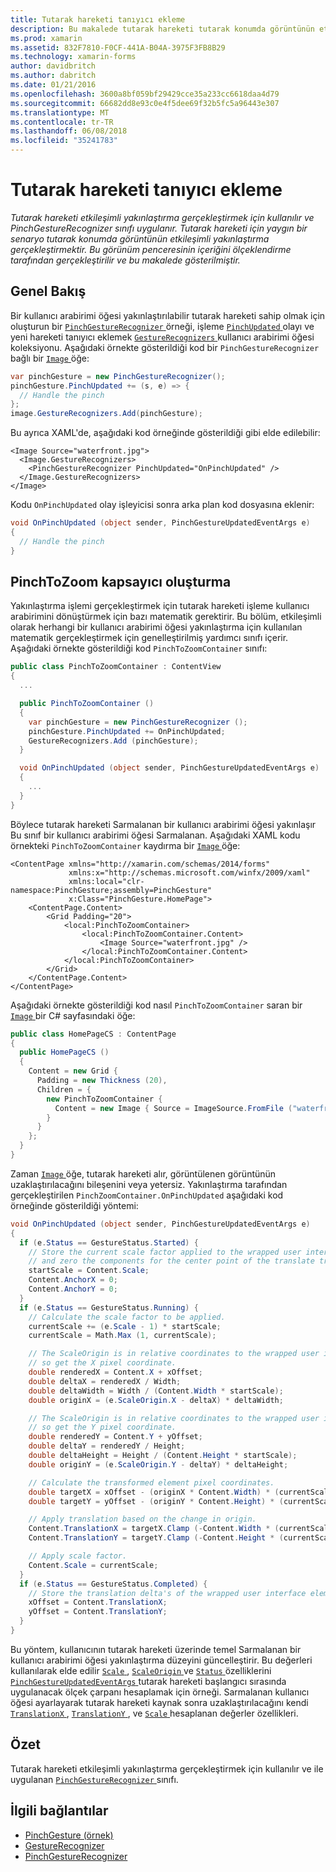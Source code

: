 ```yaml
---
title: Tutarak hareketi tanıyıcı ekleme
description: Bu makalede tutarak hareketi tutarak konumda görüntünün etkileşimli yakınlaştırma gerçekleştirmek için nasıl kullanılacağı açıklanmaktadır.
ms.prod: xamarin
ms.assetid: 832F7810-F0CF-441A-B04A-3975F3FB8B29
ms.technology: xamarin-forms
author: davidbritch
ms.author: dabritch
ms.date: 01/21/2016
ms.openlocfilehash: 3600a8bf059bf29429cce35a233cc6618daa4d79
ms.sourcegitcommit: 66682dd8e93c0e4f5dee69f32b5fc5a96443e307
ms.translationtype: MT
ms.contentlocale: tr-TR
ms.lasthandoff: 06/08/2018
ms.locfileid: "35241783"
---
```

# <a name="adding-a-pinch-gesture-recognizer"></a>Tutarak hareketi tanıyıcı ekleme

_Tutarak hareketi etkileşimli yakınlaştırma gerçekleştirmek için kullanılır ve PinchGestureRecognizer sınıfı uygulanır. Tutarak hareketi için yaygın bir senaryo tutarak konumda görüntünün etkileşimli yakınlaştırma gerçekleştirmektir. Bu görünüm penceresinin içeriğini ölçeklendirme tarafından gerçekleştirilir ve bu makalede gösterilmiştir._

## <a name="overview"></a>Genel Bakış

Bir kullanıcı arabirimi öğesi yakınlaştırılabilir tutarak hareketi sahip olmak için oluşturun bir [ `PinchGestureRecognizer` ](https://developer.xamarin.com/api/type/Xamarin.Forms.PinchGestureRecognizer/) örneği, işleme [ `PinchUpdated` ](https://developer.xamarin.com/api/event/Xamarin.Forms.PinchGestureRecognizer.PinchUpdated/) olayı ve yeni hareketi tanıyıcı eklemek [ `GestureRecognizers` ](https://developer.xamarin.com/api/property/Xamarin.Forms.View.GestureRecognizers/) kullanıcı arabirimi öğesi koleksiyonu. Aşağıdaki örnekte gösterildiği kod bir `PinchGestureRecognizer` bağlı bir [ `Image` ](https://developer.xamarin.com/api/type/Xamarin.Forms.Image/) öğe:

```csharp
var pinchGesture = new PinchGestureRecognizer();
pinchGesture.PinchUpdated += (s, e) => {
  // Handle the pinch
};
image.GestureRecognizers.Add(pinchGesture);
```

Bu ayrıca XAML'de, aşağıdaki kod örneğinde gösterildiği gibi elde edilebilir:

```xaml
<Image Source="waterfront.jpg">
  <Image.GestureRecognizers>
    <PinchGestureRecognizer PinchUpdated="OnPinchUpdated" />
  </Image.GestureRecognizers>
</Image>
```

Kodu `OnPinchUpdated` olay işleyicisi sonra arka plan kod dosyasına eklenir:

```csharp
void OnPinchUpdated (object sender, PinchGestureUpdatedEventArgs e)
{
  // Handle the pinch
}
```

## <a name="creating-a-pinchtozoom-container"></a>PinchToZoom kapsayıcı oluşturma

Yakınlaştırma işlemi gerçekleştirmek için tutarak hareketi işleme kullanıcı arabirimini dönüştürmek için bazı matematik gerektirir. Bu bölüm, etkileşimli olarak herhangi bir kullanıcı arabirimi öğesi yakınlaştırma için kullanılan matematik gerçekleştirmek için genelleştirilmiş yardımcı sınıfı içerir. Aşağıdaki örnekte gösterildiği kod `PinchToZoomContainer` sınıfı:

```csharp
public class PinchToZoomContainer : ContentView
{
  ...

  public PinchToZoomContainer ()
  {
    var pinchGesture = new PinchGestureRecognizer ();
    pinchGesture.PinchUpdated += OnPinchUpdated;
    GestureRecognizers.Add (pinchGesture);
  }

  void OnPinchUpdated (object sender, PinchGestureUpdatedEventArgs e)
  {
    ...
  }
}
```

Böylece tutarak hareketi Sarmalanan bir kullanıcı arabirimi öğesi yakınlaşır Bu sınıf bir kullanıcı arabirimi öğesi Sarmalanan. Aşağıdaki XAML kodu örnekteki `PinchToZoomContainer` kaydırma bir [ `Image` ](https://developer.xamarin.com/api/type/Xamarin.Forms.Image/) öğe:

```xaml
<ContentPage xmlns="http://xamarin.com/schemas/2014/forms"
             xmlns:x="http://schemas.microsoft.com/winfx/2009/xaml"
             xmlns:local="clr-namespace:PinchGesture;assembly=PinchGesture"
             x:Class="PinchGesture.HomePage">
    <ContentPage.Content>
        <Grid Padding="20">
            <local:PinchToZoomContainer>
                <local:PinchToZoomContainer.Content>
                    <Image Source="waterfront.jpg" />
                </local:PinchToZoomContainer.Content>
            </local:PinchToZoomContainer>
        </Grid>
    </ContentPage.Content>
</ContentPage>
```

Aşağıdaki örnekte gösterildiği kod nasıl `PinchToZoomContainer` saran bir [ `Image` ](https://developer.xamarin.com/api/type/Xamarin.Forms.Image/) bir C# sayfasındaki öğe:

```csharp
public class HomePageCS : ContentPage
{
  public HomePageCS ()
  {
    Content = new Grid {
      Padding = new Thickness (20),
      Children = {
        new PinchToZoomContainer {
          Content = new Image { Source = ImageSource.FromFile ("waterfront.jpg") }
        }
      }
    };
  }
}
```

Zaman [ `Image` ](https://developer.xamarin.com/api/type/Xamarin.Forms.Image/) öğe, tutarak hareketi alır, görüntülenen görüntünün uzaklaştırılacağını bileşenini veya yetersiz. Yakınlaştırma tarafından gerçekleştirilen `PinchZoomContainer.OnPinchUpdated` aşağıdaki kod örneğinde gösterildiği yöntemi:

```csharp
void OnPinchUpdated (object sender, PinchGestureUpdatedEventArgs e)
{
  if (e.Status == GestureStatus.Started) {
    // Store the current scale factor applied to the wrapped user interface element,
    // and zero the components for the center point of the translate transform.
    startScale = Content.Scale;
    Content.AnchorX = 0;
    Content.AnchorY = 0;
  }
  if (e.Status == GestureStatus.Running) {
    // Calculate the scale factor to be applied.
    currentScale += (e.Scale - 1) * startScale;
    currentScale = Math.Max (1, currentScale);

    // The ScaleOrigin is in relative coordinates to the wrapped user interface element,
    // so get the X pixel coordinate.
    double renderedX = Content.X + xOffset;
    double deltaX = renderedX / Width;
    double deltaWidth = Width / (Content.Width * startScale);
    double originX = (e.ScaleOrigin.X - deltaX) * deltaWidth;

    // The ScaleOrigin is in relative coordinates to the wrapped user interface element,
    // so get the Y pixel coordinate.
    double renderedY = Content.Y + yOffset;
    double deltaY = renderedY / Height;
    double deltaHeight = Height / (Content.Height * startScale);
    double originY = (e.ScaleOrigin.Y - deltaY) * deltaHeight;

    // Calculate the transformed element pixel coordinates.
    double targetX = xOffset - (originX * Content.Width) * (currentScale - startScale);
    double targetY = yOffset - (originY * Content.Height) * (currentScale - startScale);

    // Apply translation based on the change in origin.
    Content.TranslationX = targetX.Clamp (-Content.Width * (currentScale - 1), 0);
    Content.TranslationY = targetY.Clamp (-Content.Height * (currentScale - 1), 0);

    // Apply scale factor.
    Content.Scale = currentScale;
  }
  if (e.Status == GestureStatus.Completed) {
    // Store the translation delta's of the wrapped user interface element.
    xOffset = Content.TranslationX;
    yOffset = Content.TranslationY;
  }
}
```

Bu yöntem, kullanıcının tutarak hareketi üzerinde temel Sarmalanan bir kullanıcı arabirimi öğesi yakınlaştırma düzeyini güncelleştirir. Bu değerleri kullanılarak elde edilir [ `Scale` ](https://developer.xamarin.com/api/property/Xamarin.Forms.PinchGestureUpdatedEventArgs.Scale/), [ `ScaleOrigin` ](https://developer.xamarin.com/api/property/Xamarin.Forms.PinchGestureUpdatedEventArgs.ScaleOrigin/) ve [ `Status` ](https://developer.xamarin.com/api/property/Xamarin.Forms.PinchGestureUpdatedEventArgs.Status/) özelliklerini [ `PinchGestureUpdatedEventArgs` ](https://developer.xamarin.com/api/type/Xamarin.Forms.PinchGestureUpdatedEventArgs/) tutarak hareketi başlangıcı sırasında uygulanacak ölçek çarpanı hesaplamak için örneği. Sarmalanan kullanıcı öğesi ayarlayarak tutarak hareketi kaynak sonra uzaklaştırılacağını kendi [ `TranslationX` ](https://developer.xamarin.com/api/property/Xamarin.Forms.VisualElement.TranslationX/), [ `TranslationY` ](https://developer.xamarin.com/api/property/Xamarin.Forms.VisualElement.TranslationY/), ve [ `Scale` ](https://developer.xamarin.com/api/property/Xamarin.Forms.VisualElement.Scale/) hesaplanan değerler özellikleri.

## <a name="summary"></a>Özet

Tutarak hareketi etkileşimli yakınlaştırma gerçekleştirmek için kullanılır ve ile uygulanan [ `PinchGestureRecognizer` ](https://developer.xamarin.com/api/type/Xamarin.Forms.PinchGestureRecognizer/) sınıfı.


## <a name="related-links"></a>İlgili bağlantılar

- [PinchGesture (örnek)](https://developer.xamarin.com/samples/xamarin-forms/WorkingWithGestures/PinchGesture/)
- [GestureRecognizer](https://developer.xamarin.com/api/type/Xamarin.Forms.GestureRecognizer/)
- [PinchGestureRecognizer](https://developer.xamarin.com/api/type/Xamarin.Forms.PinchGestureRecognizer/)
